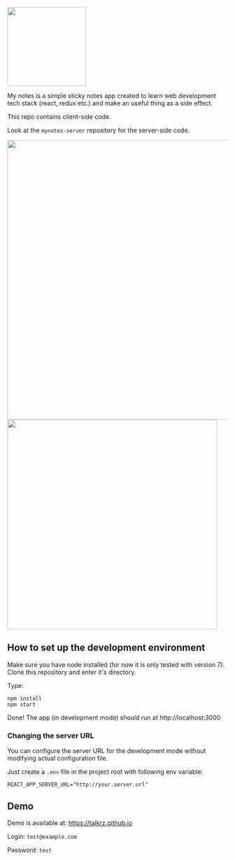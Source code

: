 <img src="https://raw.githubusercontent.com/talkrz/mynotes/master/src/logo.png" width="180">

My notes is a simple sticky notes app created to learn web development tech
stack (react, redux etc.) and make an useful thing as a side effect.

This repo contains client-side code.

Look at the `mynotes-server` repository for the server-side code.

<img src="https://raw.githubusercontent.com/talkrz/mynotes/master/docs/screenshots/desktop.png" width="640">
<img src="https://raw.githubusercontent.com/talkrz/mynotes/master/docs/screenshots/mobile.png" height="480">

## How to set up the development environment

Make sure you have node installed (for now it is only tested with version 7).
Clone this repository and enter it's directory.

Type:
```
npm install
npm start
```

Done! The app (in development mode) should run at http://localhost:3000

### Changing the server URL

You can configure the server URL for the development mode without modifying
actual configuration file.

Just create a `.env` file in the project root with following env variable:
```
REACT_APP_SERVER_URL="http://your.server.url"
```

## Demo

Demo is available at: https://talkrz.github.io

Login: `test@example.com`

Password: `test`
